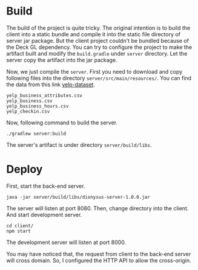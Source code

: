 # Build
The build of the project is quite tricky. The original intention
is to build the client into a static bundle and compile it
into the static file directory of server jar package. But the 
client project couldn't be bundled because of the Deck GL dependency.
You can try to configure the project to make the artifact built and
modify the `build.gradle` under `server` directory. Let the server copy 
the artifact into the jar package.

Now, we just compile the `server`. First you need to download and copy following files into the directory `server/src/main/resources/`.
You can find the data from this link [yelp-dataset](https://www.kaggle.com/yelp-dataset/yelp-dataset/data).
~~~
yelp_business_attributes.csv
yelp_business.csv
yelp_business_hours.csv
yelp_checkin.csv
~~~
Now, following command to build the server.
~~~
./gradlew server:build
~~~
The server's artifact is under directory `server/build/libs`.

# Deploy
First, start the back-end server.
~~~
java -jar server/build/libs/dionysus-server-1.0.0.jar
~~~
The server will listen at port 8080.
Then, change directory into the client. And start development server.
~~~
cd client/
npm start
~~~
The development server will listen at port 8000.

You may have noticed that, the request from client to the back-end server
will cross domain. So, I configured the HTTP API to allow the cross-origin.
